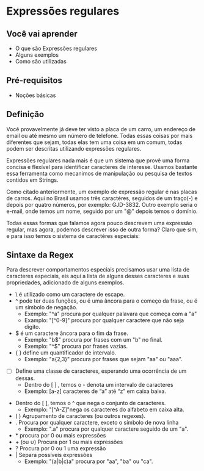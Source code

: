 # Expressões regulares

## Você vai aprender

* O que são Expressões regulares
* Alguns exemplos
* Como são utilizadas

## Pré-requisitos

* Noções básicas

## Definição

Você provavelmente já deve ter visto a placa de um carro, um endereço de email ou até mesmo
um número de telefone. Todas essas coisas por mais diferentes que sejam, todas elas tem uma coisa
em um comum, todas podem ser descritas utilizando expressões regulares.

Expressões regulares nada mais é que um sistema que provê uma forma concisa e flexível para identificar caracteres de interesse. Usamos bastante essa ferramenta como mecanimos de manipulação ou pesquisa de textos contidos em Strings.

Como citado anteriormente, um exemplo de expressão regular é nas placas de carros. Aqui no Brasil usamos três caractéres, seguidos de um traço(-) e depois por quatro números, por exemplo: GJD-3832. Outro exemplo seria o e-mail, onde temos um nome, seguido por um "@" depois temos o domínio.

Todas essas formas que falamos agora pouco descrevem uma expressão regular, mas agora, podemos descrever isso de outra forma? Claro que sim, e para isso temos o sistema de caractéres especiais:

## Sintaxe da Regex

Para descrever comportamentos especiais precisamos usar uma lista de caracteres especiais, eis aqui a lista 
de alguns desses caracteres e suas propriedades, adicionado de alguns exemplos.


* \ é utilizado como um caractere de escape.
* ^ pode ter duas funções, ou é uma âncora para o começo da frase, ou é um símbolo de negação.
    * Exemplo: "^a" procura por qualquer palavara que começa com a  "a"
    * Examplo: "[^0-9]" procura por qualquer caractere que não seja digito.
* $ é um caractere âncora para o fim da frase.
    * Exemplo: "b$" procura por frases com um "b" no final.
    * Exemplo: "^$" procura por frases vazias.
* { } define um quantificador de intervalo.
    * Exemplo: "a{2,3}" procura por frases que sejam "aa" ou "aaa".
* [ ] Define uma classe de caracteres, esperando uma ocorrência de um dessas.
    * Dentro do [ ] , temos o - denota um intervalo de caracteres
    * Exemplo: [a-z] caracteres de “a” até “z” em caixa baixa.
* Dentro do [ ], temos o ^ que nega o conjunto de caracteres.
    * Exemplo: "[^A-Z]"nega os caracteres do alfabeto em caixa alta.
* ( ) Agrupamento de caracteres (ou outros regexes).
* . Procura por qualquer caractere, exceto o símbolo de nova linha
    * Exemplo: ".a" procura por qualquer caractere seguido de um "a".
* \* procura por 0 ou mais expressões
* \+ (ou ∪) Procura por 1 ou mais expressões
* ? Procura por 0 ou 1 uma expressão
* | Separa possíveis expressões
    * Exemplo: "(a|b|c)a" procura por "aa", "ba" ou "ca".
